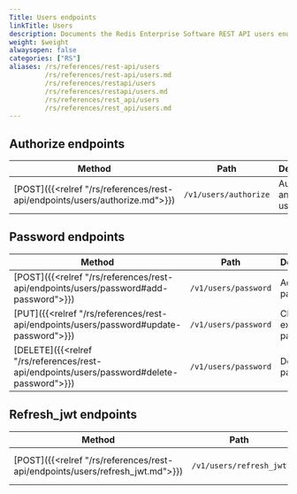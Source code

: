 ```yaml
---
Title: Users endpoints
linkTitle: Users
description: Documents the Redis Enterprise Software REST API users endpoints.
weight: $weight
alwaysopen: false
categories: ["RS"]
aliases: /rs/references/rest-api/users
         /rs/references/rest-api/users.md
         /rs/references/restapi/users
         /rs/references/restapi/users.md
         /rs/references/rest_api/users
         /rs/references/rest_api/users.md
---
```


## Authorize endpoints
| Method | Path | Description |
|--------|------|-------------|
| [POST]({{<relref "/rs/references/rest-api/endpoints/users/authorize.md">}}) | `/v1/users/authorize` | Authorize an RLEC user |

## Password endpoints
| Method | Path | Description |
|--------|------|-------------|
| [POST]({{<relref "/rs/references/rest-api/endpoints/users/password#add-password">}})      | `/v1/users/password` | Add a new password          |
| [PUT]({{<relref "/rs/references/rest-api/endpoints/users/password#update-password">}})    | `/v1/users/password` | Change an existing password |
| [DELETE]({{<relref "/rs/references/rest-api/endpoints/users/password#delete-password">}}) | `/v1/users/password` | Delete a password           |

## Refresh_jwt endpoints
| Method | Path | Description |
|--------|------|-------------|
| [POST]({{<relref "/rs/references/rest-api/endpoints/users/refresh_jwt.md">}}) | `/v1/users/refresh_jwt` | Get a new authentication token |

